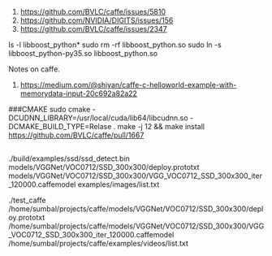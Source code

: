 


1. https://github.com/BVLC/caffe/issues/5810
2. https://github.com/NVIDIA/DIGITS/issues/156
3. https://github.com/BVLC/caffe/issues/2347


ls -l libboost_python*
sudo rm -rf libboost_python.so
sudo ln -s libboost_python-py35.so libboost_python.so

Notes on caffe.
1. https://medium.com/@shiyan/caffe-c-helloworld-example-with-memorydata-input-20c692a82a22

###CMAKE
sudo cmake -DCUDNN_LIBRARY=/usr/local/cuda/lib64/libcudnn.so  -DCMAKE_BUILD_TYPE=Relase .
make -j 12 && make install
https://github.com/BVLC/caffe/pull/1667

##

./build/examples/ssd/ssd_detect.bin models/VGGNet/VOC0712/SSD_300x300/deploy.prototxt models/VGGNet/VOC0712/SSD_300x300/VGG_VOC0712_SSD_300x300_iter_120000.caffemodel examples/images/list.txt


./test_caffe /home/sumbal/projects/caffe/models/VGGNet/VOC0712/SSD_300x300/deploy.prototxt /home/sumbal/projects/caffe/models/VGGNet/VOC0712/SSD_300x300/VGG_VOC0712_SSD_300x300_iter_120000.caffemodel /home/sumbal/projects/caffe/examples/videos/list.txt
